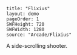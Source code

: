 ```
title: "Flixius"
layout: demo
pageOrder: 1
SWFHeight: 720
SWFWidth: 1280
source: "Arcade/Flixius"
```

A side-scrolling shooter.